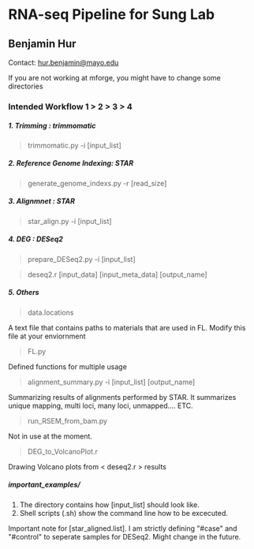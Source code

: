 RNA-seq Pipeline for Sung Lab
=============================

Benjamin Hur
------------
Contact: hur.benjamin@mayo.edu

If you are not working at mforge, you might have to change some directories

### Intended Workflow 1 > 2 > 3 > 4

##### 1. Trimming : trimmomatic
> trimmomatic.py -i [input_list]

##### 2. Reference Genome Indexing: STAR
> generate_genome_indexs.py -r [read_size]

##### 3. Alignmnet : STAR
> star_align.py -i [input_list]

##### 4. DEG : DESeq2
> prepare_DESeq2.py -i [input_list]

> deseq2.r [input_data] [input_meta_data] [output_name]

##### 5. Others

> data.locations

A text file that contains paths to materials that are used in FL. Modify this file at your enviornment

> FL.py

Defined functions for multiple usage

> alignment_summary.py -i [input_list] [output_name]

Summarizing results of alignments performed by STAR. It summarizes unique mapping, multi loci, many loci, unmapped.... ETC.

> run_RSEM_from_bam.py

Not in use at the moment.

> DEG_to_VolcanoPlot.r

Drawing Volcano plots from < deseq2.r > results




##### important_examples/
1. The directory contains how [input_list] should look like.
2. Shell scripts (.sh) show the command line how to be excecuted.

Important note for [star_aligned.list].
I am strictly defining "#case" and "#control" to seperate samples for DESeq2. 
Might change in the future.
